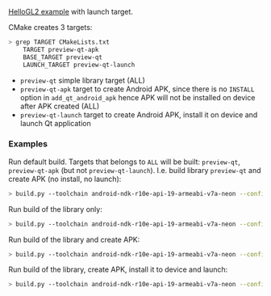 [HelloGL2 example](https://github.com/forexample/android-cmake/tree/master/05-qt-hellogl2) with launch target.

CMake creates 3 targets:
```bash
> grep TARGET CMakeLists.txt 
    TARGET preview-qt-apk
    BASE_TARGET preview-qt
    LAUNCH_TARGET preview-qt-launch
```

* `preview-qt` simple library target (ALL)
* `preview-qt-apk` target to create Android APK, since there is no `INSTALL` option in `add_qt_android_apk` hence APK will not be installed on device after APK created (ALL)
* `preview-qt-launch` target to create Android APK, install it on device and launch Qt application

### Examples

Run default build. Targets that belongs to `ALL` will be built: `preview-qt`, `preview-qt-apk` (but not `preview-qt-launch`). I.e. build library `preview-qt` and create APK (no install, no launch):
```bash
> build.py --toolchain android-ndk-r10e-api-19-armeabi-v7a-neon --config Release --verbose
```

Run build of the library only:
```bash
> build.py --toolchain android-ndk-r10e-api-19-armeabi-v7a-neon --config Release --verbose --target preview-qt
```

Run build of the library and create APK:
```bash
> build.py --toolchain android-ndk-r10e-api-19-armeabi-v7a-neon --config Release --verbose --target preview-qt-apk
```

Run build of the library, create APK, install it to device and launch:
```bash
> build.py --toolchain android-ndk-r10e-api-19-armeabi-v7a-neon --config Release --verbose --target preview-qt-launch
```
